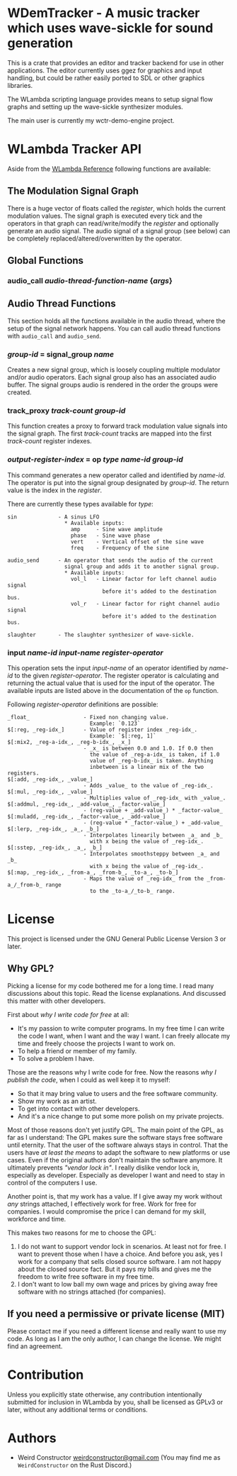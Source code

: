 WDemTracker - A music tracker which uses wave-sickle for sound generation
=========================================================================

This is a crate that provides an editor and tracker backend for use in other
applications. The editor currently uses ggez for graphics and input handling,
but could be rather easily ported to SDL or other graphics libraries.

The WLambda scripting language provides means to setup signal flow
graphs and setting up the wave-sickle synthesizer modules.

The main user is currently my wctr-demo-engine project.

# WLambda Tracker API

Aside from the [WLambda Reference](https://docs.rs/wlambda/latest/wlambda/prelude/index.html#wlambda-reference)
following functions are available:

## The Modulation Signal Graph

There is a huge vector of floats called the _register_, which holds
the current modulation values. The signal graph is executed every
tick and the operators in that graph can read/write/modify
the _register_ and optionally generate an audio signal. The audio signal
of a signal group (see below) can be completely replaced/altered/overwritten
by the operator.

## Global Functions

### audio\_call _audio-thread-function-name_ {_args_}

## Audio Thread Functions

This section holds all the functions available in the
audio thread, where the setup of the signal network happens.
You can call audio thread functions with `audio_call` and `audio_send`.

### _group-id_ = signal\_group _name_

Creates a new signal group, which is loosely coupling multiple
modulator and/or audio operators. Each signal group also has an
associated audio buffer. The signal groups audio is rendered in the
order the groups were created.

### track\_proxy _track-count_ _group-id_

This function creates a proxy to forward track modulation value signals
into the signal graph. The first _track-count_ tracks are mapped
into the first _track-count_ register indexes.

### _output-register-index_ = op _type_ _name-id_ _group-id_

This command generates a new operator called and identified by _name-id_.
The operator is put into the signal group designated by _group-id_.
The return value is the index in the _register_.

There are currently these types available for _type_:

    sin             - A sinus LFO
                      * Available inputs:
                        amp     - Sine wave amplitude
                        phase   - Sine wave phase
                        vert    - Vertical offset of the sine wave
                        freq    - Frequency of the sine

    audio_send      - An operator that sends the audio of the current
                      signal group and adds it to another signal group.
                      * Available inputs:
                        vol_l   - Linear factor for left channel audio signal
                                  before it's added to the destination bus.
                        vol_r   - Linear factor for right channel audio signal
                                  before it's added to the destination bus.

    slaughter       - The slaughter synthesizer of wave-sickle.

### input _name-id_ _input-name_ _register-operator_

This operation sets the input _input-name_ of an operator identified by
_name-id_ to the given _register-operator_. The register operator is
calculating and returning the actual value that is used for the input of the
operator. The available inputs are listed above in the documentation of the
`op` function.

Following _register-operator_ definitions are possible:

    _float_                 - Fixed non changing value.
                              Example: `0.123`
    $[:reg, _reg-idx_]      - Value of register index _reg-idx_.
                              Example: `$[:reg, 1]`
    $[:mix2, _reg-a-idx_, _reg-b-idx_, _x_]
                            - _x_ is between 0.0 and 1.0. If 0.0 then
                              the value of _reg-a-idx_ is taken, if 1.0
                              value of _reg-b-idx_ is taken. Anything
                              inbetween is a linear mix of the two registers.
    $[:add, _reg-idx_, _value_]
                            - Adds _value_ to the value of _reg-idx_.
    $[:mul, _reg-idx_, _value_]
                            - Multiplies value of _reg-idx_ with _value_.
    $[:addmul, _reg-idx_, _add-value_, _factor-value_]
                            - (reg-value + _add-value_) * _factor-value_
    $[:muladd, _reg-idx_, _factor-value_, _add-value_]
                            - (reg-value * _factor-value_) + _add-value_
    $[:lerp, _reg-idx_, _a_, _b_]
                            - Interpolates linearily between _a_ and _b_
                              with x being the value of _reg-idx_.
    $[:sstep, _reg-idx_, _a_, _b_]
                            - Interpolates smoothsteppy between _a_ and _b_
                              with x being the value of _reg-idx_.
    $[:map, _reg-idx_, _from-a_, _from-b_, _to-a_, _to-b_]
                            - Maps the value of _reg-idx_ from the _from-a_/_from-b_ range
                              to the _to-a_/_to-b_ range.

# License

This project is licensed under the GNU General Public License Version 3 or
later.

## Why GPL?

Picking a license for my code bothered me for a long time. I read many
discussions about this topic. Read the license explanations. And discussed
this matter with other developers.

First about _why I write code for free_ at all:

- It's my passion to write computer programs. In my free time I can
write the code I want, when I want and the way I want. I can freely
allocate my time and freely choose the projects I want to work on.
- To help a friend or member of my family.
- To solve a problem I have.

Those are the reasons why I write code for free. Now the reasons
_why I publish the code_, when I could as well keep it to myself:

- So that it may bring value to users and the free software community.
- Show my work as an artist.
- To get into contact with other developers.
- And it's a nice change to put some more polish on my private projects.

Most of those reasons don't yet justify GPL. The main point of the GPL, as far
as I understand: The GPL makes sure the software stays free software until
eternity. That the user of the software always stays in control. That the users
have _at least the means_ to adapt the software to new platforms or use cases.
Even if the original authors don't maintain the software anymore.
It ultimately prevents _"vendor lock in"_. I really dislike vendor lock in,
especially as developer. Especially as developer I want and need to stay
in control of the computers I use.

Another point is, that my work has a value. If I give away my work without
_any_ strings attached, I effectively work for free. Work for free for
companies. I would compromise the price I can demand for my skill, workforce
and time.

This makes two reasons for me to choose the GPL:

1. I do not want to support vendor lock in scenarios. At least not for free.
   I want to prevent those when I have a choice.
   And before you ask, yes I work for a company that sells closed source
   software. I am not happy about the closed source fact.
   But it pays my bills and gives me the freedom to write free software
   in my free time.
2. I don't want to low ball my own wage and prices by giving away free software
   with no strings attached (for companies).

## If you need a permissive or private license (MIT)

Please contact me if you need a different license and really want to use
my code. As long as I am the only author, I can change the license.
We might find an agreement.

# Contribution

Unless you explicitly state otherwise, any contribution intentionally submitted
for inclusion in WLambda by you, shall be licensed as GPLv3 or later,
without any additional terms or conditions.

# Authors

* Weird Constructor <weirdconstructor@gmail.com>
  (You may find me as `WeirdConstructor` on the Rust Discord.)
